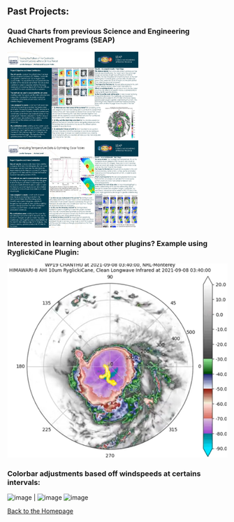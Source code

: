 ## Past Projects: 

### Quad Charts from previous Science and Engineering Achievement Programs (SEAP)

<img src="QuadChartSEAP2023_thompson.jpg" width="300" height="200"> 
<img src="QuadChartSEAP2024_final_thompson.jpg" width="300" height="200">

### Interested in learning about other plugins? Example using RyglickiCane Plugin:

[![ChanthuAnimation](./Screenshot-2025-09-05-015104.png)](https://youtu.be/FAWHeC7kQzw)

### Colorbar adjustments based off windspeeds at certains intervals:

<img width="237" height="259" alt="image" src="https://github.com/user-attachments/assets/2efece64-ee7d-4d65-ba09-905685a2d225" /> | <img width="237" height="252" alt="image" src="https://github.com/user-attachments/assets/1041e470-8104-439a-a197-5f4f697c8ba9" />
<img width="465" height="370" alt="image" src="https://github.com/user-attachments/assets/c8d42b80-2284-4df7-ad32-b96f6dda55af" />












[Back to the Homepage](./index.md)
